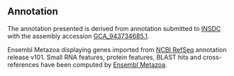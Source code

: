 **Annotation**
----------

The annotation presented is derived from annotation submitted to
[INSDC](http://www.insdc.org) with the assembly accession [GCA\_943734685.1](http://www.ebi.ac.uk/ena/data/view/GCA_943734685.1).

Ensembl Metazoa displaying genes imported from [NCBI RefSeq](https://www.ncbi.nlm.nih.gov/genome/annotation_euk/Anopheles_coluzzii/101) annotation release v101.
Small RNA features, protein features, BLAST hits and cross-references have been
computed by [Ensembl Metazoa](https://metazoa.ensembl.org/info/genome/annotation/index.html).

